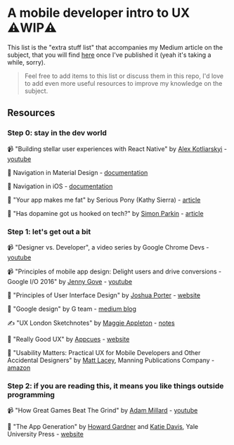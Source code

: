 # A mobile developer intro to UX ⚠️WIP️️⚠️

This list is the "extra stuff list" that accompanies my Medium article on the subject, that you will find [here](TBP) once I've published it (yeah it's taking a while, sorry).

> Feel free to add items to this list or discuss them in this repo, I'd love to add even more useful resources to improve my knowledge on the subject.

## Resources

### Step 0: stay in the dev world

📹 "Building stellar user experiences with React Native" by [Alex Kotliarskyi](https://twitter.com/alex_frantic) - [youtube](https://www.youtube.com/watch?v=fjS5ssBn3fA)

📑 Navigation in Material Design - [documentation](https://material.io/design/navigation/understanding-navigation.html)

📑 Navigation in iOS - [documentation](https://developer.apple.com/ios/human-interface-guidelines/app-architecture/navigation/)

📝 "Your app makes me fat" by Serious Pony (Kathy Sierra) - [article](http://seriouspony.com/blog/2013/7/24/your-app-makes-me-fat)

📝 "Has dopamine got us hooked on tech?" by [Simon Parkin](https://twitter.com/SimonParkin) - [article](https://www.theguardian.com/technology/2018/mar/04/has-dopamine-got-us-hooked-on-tech-facebook-apps-addiction)

### Step 1: let's get out a bit

📹 "Designer vs. Developer", a video series by Google Chrome Devs - [youtube](https://www.youtube.com/playlist?list=PLNYkxOF6rcIC60856GnLEV5GQXMxc9ByJ)

📹 "Principles of mobile app design: Delight users and drive conversions - Google I/O 2016" by [Jenny Gove](https://twitter.com/jennylg) - [youtube](https://www.youtube.com/playlist?list=PLNYkxOF6rcIC60856GnLEV5GQXMxc9ByJ)

📝 "Principles of User Interface Design" by [Joshua Porter](https://twitter.com/bokardo) - [website](http://bokardo.com/principles-of-user-interface-design/)

📑 "Google design" by G team - [medium blog](https://medium.com/google-design)

✍️ "UX London Sketchnotes" by [Maggie Appleton](https://twitter.com/Mappletons) - [notes](http://maggieappleton.com/project/uxlondon-sketchnotes)

📑 "Really Good UX" by [Appcues](https://twitter.com/appcues) - [website](https://www.reallygoodux.io/)

📗 "Usability Matters: Practical UX for Mobile Developers and Other Accidental Designers" by [Matt Lacey](https://github.com/mrlacey), Manning Publications Company - [amazon](https://www.amazon.com/Usability-Matters-Practical-Developers-Accidental/dp/1617293938)

### Step 2: if you are reading this, it means you like things outside programming

📹 "How Great Games Beat The Grind" by [Adam Millard](https://www.youtube.com/user/Thefearalcarrot) - [youtube](https://www.youtube.com/watch?v=nP1qLrXaDvE)

📗 "The App Generation" by [Howard Gardner](https://twitter.com/DrHowardGardner) and [Katie Davis](https://twitter.com/katiebda), Yale University Press - [website](https://yalebooks.yale.edu/book/9780300209341/app-generation)
